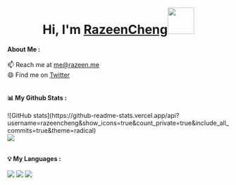 # <h1 align="center">Hi, I'm <a href="https://github.com/razeencheng">RazeenCheng<a><img src="http://st.razeen.cn/img/wave.gif" width="60px" /></h1>

<div>
<strong> About Me :</strong><br><br>
📫 Reach me at <a href="mailto:me@razeen.me">me@razeen.me</a><br>
😄 Find me on <a href="https://twitter.com/razeencheng">Twitter</a><br><br><br>
<strong>📊 My Github Stats :</strong><br><br>
![GitHub stats](https://github-readme-stats.vercel.app/api?username=razeencheng&show_icons=true&count_private=true&include_all_commits=true&theme=radical)<br>
<img align="center" src="https://github-readme-streak-stats.herokuapp.com/?user=razeencheng&theme=radical&hide_border=true"/><br><br>


<strong>💡 My Languages :</strong><br><br>
<img src="https://img.shields.io/badge/-Golang-lightgrey?style=plastic"/>
<img src="https://img.shields.io/badge/-Shell-lightgrey?style=plastic"/>
<img src="https://img.shields.io/badge/-iOS-lightgrey?style=plastic"/>

</div>
